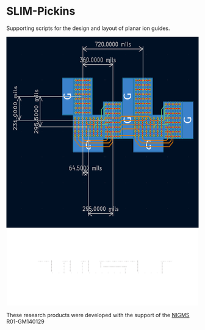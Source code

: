 # SLIM-Pickins
Supporting scripts for the design and layout of planar ion guides.

<center><img src="notebooks\TurnLayout.png" width=600 height=500 /></center>
<center><img src="notebooks\WSU.gif" width=500 height=200 /></center>


These research products were developed with the support of the [NIGMS](https://www.nigms.nih.gov/) R01-GM140129
